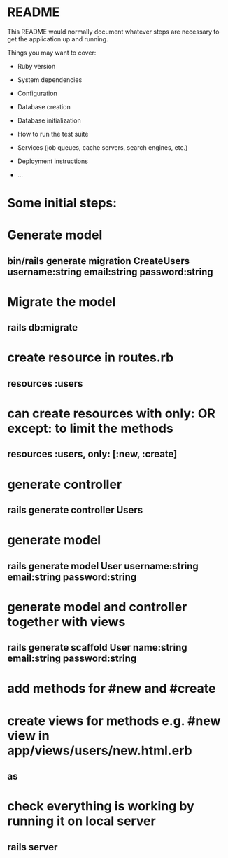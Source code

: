 # README

This README would normally document whatever steps are necessary to get the
application up and running.

Things you may want to cover:

* Ruby version

* System dependencies

* Configuration

* Database creation

* Database initialization

* How to run the test suite

* Services (job queues, cache servers, search engines, etc.)

* Deployment instructions

* ...


# Some initial steps:
# Generate model
## bin/rails generate migration CreateUsers username:string email:string password:string

# Migrate the model
## rails db:migrate

# create resource in routes.rb
## resources :users
# can create resources with only: OR except: to limit the methods
## resources :users, only: [:new, :create]

# generate controller
## rails generate controller Users

# generate model
## rails generate model User username:string email:string password:string

# generate model and controller together with views
## rails generate scaffold User name:string email:string password:string


# add methods for #new and #create

# create views for methods e.g. #new view in app/views/users/new.html.erb
## as 

# check everything is working by running it on local server
## rails server